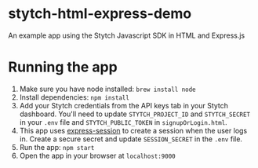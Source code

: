 # stytch-html-express-demo
An example app using the Stytch Javascript SDK in HTML and Express.js

# Running the app
1. Make sure you have node installed: `brew install node`
1. Install dependencies: `npm install`
1. Add your Stytch credentials from the API keys tab in your Stytch dashboard. You'll need to update `STYTCH_PROJECT_ID` and `STYTCH_SECRET` in your `.env` file and `STYTCH_PUBLIC_TOKEN` in `signupOrLogin.html`.
1. This app uses [express-session](https://github.com/expressjs/session#readme) to create a session when the user logs in. Create a secure secret and update `SESSION_SECRET` in the `.env` file.
1. Run the app: `npm start`
1. Open the app in your browser at `localhost:9000`
